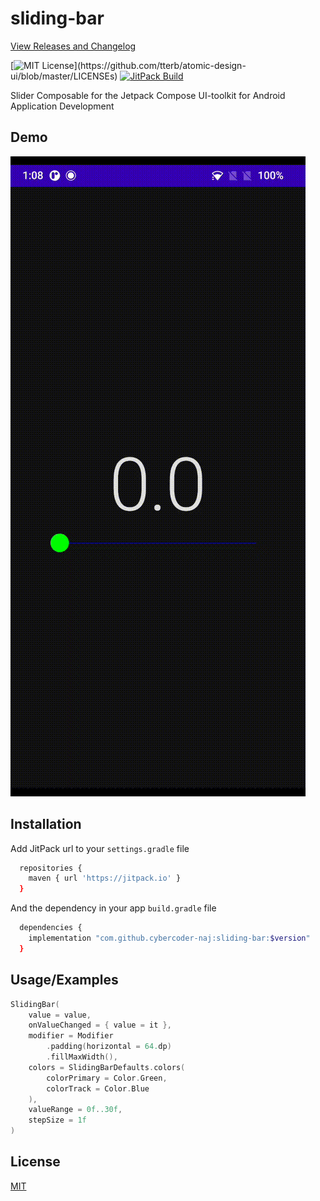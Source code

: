 # sliding-bar

[View Releases and Changelog](https://github.com/cybercoder-naj/sliding-bar/releases)

[![MIT License](https://img.shields.io/apm/l/atomic-design-ui.svg?)](https://github.com/tterb/atomic-design-ui/blob/master/LICENSEs)
[![JitPack Build](https://jitpack.io/v/cybercoder-naj/sliding-bar.svg)](https://jitpack.io/#cybercoder-naj/sliding-bar)

Slider Composable for the Jetpack Compose UI-toolkit for Android Application Development

## Demo

[![Demo gif](images/demo.gif)](images/demo.gif)

## Installation

Add JitPack url to your `settings.gradle` file

```bash
  repositories {
    maven { url 'https://jitpack.io' }
  }
```

And the dependency in your app `build.gradle` file

```bash
  dependencies {
    implementation "com.github.cybercoder-naj:sliding-bar:$version"
  }
```

## Usage/Examples

```kotlin
SlidingBar(
    value = value,
    onValueChanged = { value = it },
    modifier = Modifier
        .padding(horizontal = 64.dp)
        .fillMaxWidth(),
    colors = SlidingBarDefaults.colors(
        colorPrimary = Color.Green,
        colorTrack = Color.Blue
    ),
    valueRange = 0f..30f,
    stepSize = 1f
)
```

## License

[MIT](LICENSE)


